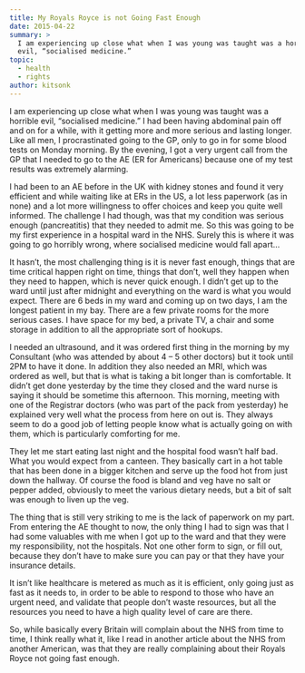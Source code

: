 ```yaml
---
title: My Royals Royce is not Going Fast Enough
date: 2015-04-22
summary: >
  I am experiencing up close what when I was young was taught was a horrible
  evil, “socialised medicine.”
topic:
  - health
  - rights
author: kitsonk
---
```


I am experiencing up close what when I was young was taught was a horrible evil,
“socialised medicine.” I had been having abdominal pain off and on for a while,
with it getting more and more serious and lasting longer. Like all men, I
procrastinated going to the GP, only to go in for some blood tests on Monday
morning. By the evening, I got a very urgent call from the GP that I needed to
go to the AE (ER for Americans) because one of my test results was extremely
alarming.

I had been to an AE before in the UK with kidney stones and found it very
efficient and while waiting like at ERs in the US, a lot less paperwork (as in
none) and a lot more willingness to offer choices and keep you quite well
informed. The challenge I had though, was that my condition was serious enough
(pancreatitis) that they needed to admit me. So this was going to be my first
experience in a hospital ward in the NHS. Surely this is where it was going to
go horribly wrong, where socialised medicine would fall apart…

It hasn’t, the most challenging thing is it is never fast enough, things that
are time critical happen right on time, things that don’t, well they happen when
they need to happen, which is never quick enough. I didn’t get up to the ward
until just after midnight and everything on the ward is what you would expect.
There are 6 beds in my ward and coming up on two days, I am the longest patient
in my bay. There are a few private rooms for the more serious cases. I have
space for my bed, a private TV, a chair and some storage in addition to all the
appropriate sort of hookups.

I needed an ultrasound, and it was ordered first thing in the morning by my
Consultant (who was attended by about 4 – 5 other doctors) but it took until 2PM
to have it done. In addition they also needed an MRI, which was ordered as well,
but that is what is taking a bit longer than is comfortable. It didn’t get done
yesterday by the time they closed and the ward nurse is saying it should be
sometime this afternoon. This morning, meeting with one of the Registrar doctors
(who was part of the pack from yesterday) he explained very well what the
process from here on out is. They always seem to do a good job of letting people
know what is actually going on with them, which is particularly comforting for
me.

They let me start eating last night and the hospital food wasn’t half bad. What
you would expect from a canteen. They basically cart in a hot table that has
been done in a bigger kitchen and serve up the food hot from just down the
hallway. Of course the food is bland and veg have no salt or pepper added,
obviously to meet the various dietary needs, but a bit of salt was enough to
liven up the veg.

The thing that is still very striking to me is the lack of paperwork on my part.
From entering the AE thought to now, the only thing I had to sign was that I had
some valuables with me when I got up to the ward and that they were my
responsibility, not the hospitals. Not one other form to sign, or fill out,
because they don’t have to make sure you can pay or that they have your
insurance details.

It isn’t like healthcare is metered as much as it is efficient, only going just
as fast as it needs to, in order to be able to respond to those who have an
urgent need, and validate that people don’t waste resources, but all the
resources you need to have a high quality level of care are there.

So, while basically every Britain will complain about the NHS from time to time,
I think really what it, like I read in another article about the NHS from
another American, was that they are really complaining about their Royals Royce
not going fast enough.
